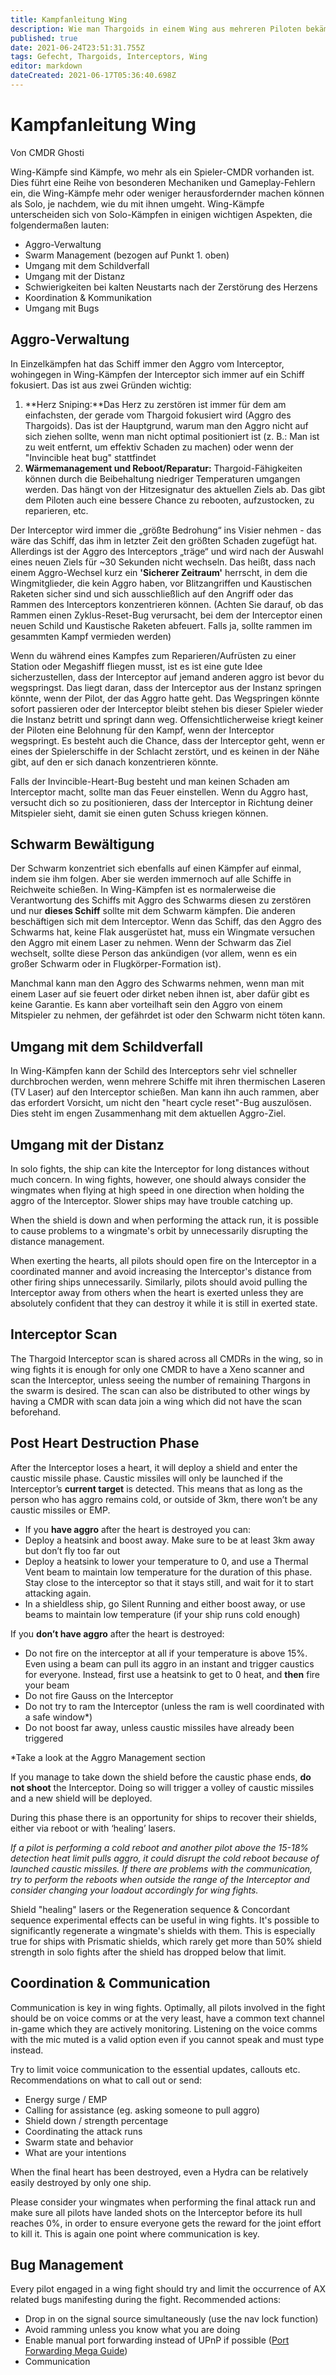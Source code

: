 ```yaml
---
title: Kampfanleitung Wing
description: Wie man Thargoids in einem Wing aus mehreren Piloten bekämpft.
published: true
date: 2021-06-24T23:51:31.755Z
tags: Gefecht, Thargoids, Interceptors, Wing
editor: markdown
dateCreated: 2021-06-17T05:36:40.698Z
---
```


# Kampfanleitung Wing

Von CMDR Ghosti

Wing-Kämpfe sind Kämpfe, wo mehr als ein Spieler-CMDR vorhanden ist. Dies führt eine Reihe von besonderen Mechaniken und Gameplay-Fehlern ein, die Wing-Kämpfe mehr oder weniger herausfordernder machen können als Solo, je nachdem, wie du mit ihnen umgeht. Wing-Kämpfe unterscheiden sich von Solo-Kämpfen in einigen wichtigen Aspekten, die folgendermaßen lauten:

-   Aggro-Verwaltung
-   Swarm Management (bezogen auf Punkt 1. oben)
-   Umgang mit dem Schildverfall
-   Umgang mit der Distanz
-   Schwierigkeiten bei kalten Neustarts nach der Zerstörung des Herzens
-   Koordination & Kommunikation
-   Umgang mit Bugs

## Aggro-Verwaltung

In Einzelkämpfen hat das Schiff immer den Aggro vom Interceptor, wohingegen in Wing-Kämpfen der Interceptor sich immer auf ein Schiff fokusiert. Das ist aus zwei Gründen wichtig:

1.  **Herz Sniping:**Das Herz zu zerstören ist immer für dem am einfachsten, der gerade vom Thargoid fokusiert wird (Aggro des Thargoids). Das ist der Hauptgrund, warum man den Aggro nicht auf sich ziehen sollte, wenn man nicht optimal positioniert ist (z. B.: Man ist zu weit entfernt, um effektiv Schaden zu machen) oder wenn der "Invincible heat bug" stattfindet
2.  **Wärmemanagement und Reboot/Reparatur:** Thargoid-Fähigkeiten können durch die Beibehaltung niedriger Temperaturen umgangen werden. Das hängt von der Hitzesignatur des aktuellen Ziels ab. Das gibt dem Piloten auch eine bessere Chance zu rebooten, aufzustocken, zu reparieren, etc.

Der Interceptor wird immer die „größte Bedrohung“ ins Visier nehmen - das wäre das Schiff, das ihm in letzter Zeit den größten Schaden zugefügt hat. Allerdings ist der Aggro des Interceptors „träge“ und wird nach der Auswahl eines neuen Ziels für ~30 Sekunden nicht wechseln. Das heißt, dass nach einem Aggro-Wechsel kurz ein **'Sicherer Zeitraum'** herrscht, in dem die Wingmitglieder, die kein Aggro haben, vor Blitzangriffen und Kaustischen Raketen sicher sind und sich ausschließlich auf den Angriff oder das Rammen des Interceptors konzentrieren können. (Achten Sie darauf, ob das Rammen einen Zyklus-Reset-Bug verursacht, bei dem der Interceptor einen neuen Schild und Kaustische Raketen abfeuert. Falls ja, sollte rammen im gesammten Kampf vermieden werden)

Wenn du während eines Kampfes zum Reparieren/Aufrüsten zu einer Station oder Megashiff fliegen musst, ist es ist eine gute Idee sicherzustellen, dass der Interceptor auf jemand anderen aggro ist bevor du wegspringst. Das liegt daran, dass der Interceptor aus der Instanz springen könnte, wenn der Pilot, der das Aggro hatte geht. Das Wegspringen könnte sofort passieren oder der Interceptor bleibt stehen bis dieser Spieler wieder die Instanz betritt und springt dann weg. Offensichtlicherweise kriegt keiner der Piloten eine Belohnung für den Kampf, wenn der Interceptor wegspringt. Es besteht auch die Chance, dass der Interceptor geht, wenn er eines der Spielerschiffe in der Schlacht zerstört, und es keinen in der Nähe gibt, auf den er sich danach konzentrieren könnte.

Falls der Invincible-Heart-Bug besteht und man keinen Schaden am Interceptor macht, sollte man das Feuer einstellen. Wenn du Aggro hast, versucht dich so zu positionieren, dass der Interceptor in Richtung deiner Mitspieler sieht, damit sie einen guten Schuss kriegen können.

## Schwarm Bewältigung

Der Schwarm konzentriet sich ebenfalls auf einen Kämpfer auf einmal, indem sie ihm folgen. Aber sie werden immernoch auf alle Schiffe in Reichweite schießen. In Wing-Kämpfen ist es normalerweise die Verantwortung des Schiffs mit Aggro des Schwarms diesen zu zerstören und nur **dieses Schiff** sollte mit dem Schwarm kämpfen. Die anderen beschäftigen sich mit dem Interceptor. Wenn das Schiff, das den Aggro des Schwarms hat, keine Flak ausgerüstet hat, muss ein Wingmate versuchen den Aggro mit einem Laser zu nehmen. Wenn der Schwarm das Ziel wechselt, sollte diese Person das ankündigen (vor allem, wenn es ein großer Schwarm oder in Flugkörper-Formation ist).

Manchmal kann man den Aggro des Schwarms nehmen, wenn man mit einem Laser auf sie feuert oder dirket neben ihnen ist, aber dafür gibt es keine Garantie. Es kann aber vorteilhaft sein den Aggro von einem Mitspieler zu nehmen, der gefährdet ist oder den Schwarm nicht töten kann.

## Umgang mit dem Schildverfall

In Wing-Kämpfen kann der Schild des Interceptors sehr viel schneller durchbrochen werden, wenn mehrere Schiffe mit ihren thermischen Laseren (TV Laser) auf den Interceptor schießen. Man kann ihn auch rammen, aber das erfordert Vorsicht, um nicht den "heart cycle reset"-Bug auszulösen. Dies steht im engen Zusammenhang mit dem aktuellen Aggro-Ziel.

## Umgang mit der Distanz

In solo fights, the ship can kite the Interceptor for long distances without much concern. In wing fights, however, one should always consider the wingmates when flying at high speed in one direction when holding the aggro of the Interceptor. Slower ships may have trouble catching up.

When the shield is down and when performing the attack run, it is possible to cause problems to a wingmate's orbit by unnecessarily disrupting the distance management.

When exerting the hearts, all pilots should open fire on the Interceptor in a coordinated manner and avoid increasing the Interceptor's distance from other firing ships unnecessarily. Similarly, pilots should avoid pulling the Interceptor away from others when the heart is exerted unless they are absolutely confident that they can destroy it while it is still in exerted state.

## Interceptor Scan

The Thargoid Interceptor scan is shared across all CMDRs in the wing, so in wing fights it is enough for only one CMDR to have a Xeno scanner and scan the Interceptor, unless seeing the number of remaining Thargons in the swarm is desired. The scan can also be distributed to other wings by having a CMDR with scan data join a wing which did not have the scan beforehand.

## Post Heart Destruction Phase

After the Interceptor loses a heart, it will deploy a shield and enter the caustic missile phase. Caustic missiles will only be launched if the Interceptor’s **current target** is detected. This means that as long as the person who has aggro remains cold, or outside of 3km, there won’t be any caustic missiles or EMP.

-   If you **have aggro** after the heart is destroyed you can:
-   Deploy a heatsink and boost away. Make sure to be at least 3km away but don’t fly too far out
-   Deploy a heatsink to lower your temperature to 0, and use a Thermal Vent beam to maintain low temperature for the duration of this phase. Stay close to the interceptor so that it stays still, and wait for it to start attacking again.
-   In a shieldless ship, go Silent Running and either boost away, or use beams to maintain low temperature (if your ship runs cold enough)

If you **don’t have aggro** after the heart is destroyed:

-   Do not fire on the interceptor at all if your temperature is above 15%. Even using a beam can pull its aggro in an instant and trigger caustics for everyone. Instead, first use a heatsink to get to 0 heat, and **then** fire your beam
-   Do not fire Gauss on the Interceptor
-   Do not try to ram the Interceptor (unless the ram is well coordinated with a safe window\*)
-   Do not boost far away, unless caustic missiles have already been triggered

\*Take a look at the Aggro Management section

If you manage to take down the shield before the caustic phase ends, **do not shoot** the Interceptor. Doing so will trigger a volley of caustic missiles and a new shield will be deployed.

During this phase there is an opportunity for ships to recover their shields, either via reboot or with ‘healing’ lasers.

*If a pilot is performing a cold reboot and another pilot above the 15-18% detection heat limit pulls aggro, it could disrupt the cold reboot because of launched caustic missiles. If there are problems with the communication, try to perform the reboots when outside the range of the Interceptor and consider changing your loadout accordingly for wing fights.*

Shield "healing" lasers or the Regeneration sequence & Concordant sequence experimental effects can be useful in wing fights. It's possible to significantly regenerate a wingmate's shields with them. This is especially true for ships with Prismatic shields, which rarely get more than 50% shield strength in solo fights after the shield has dropped below that limit.

## Coordination & Communication

Communication is key in wing fights. Optimally, all pilots involved in the fight should be on voice comms or at the very least, have a common text channel in-game which they are actively monitoring. Listening on the voice comms with the mic muted is a valid option even if you cannot speak and must type instead.

Try to limit voice communication to the essential updates, callouts etc. Recommendations on what to call out or send:

-   Energy surge / EMP
-   Calling for assistance (eg. asking someone to pull aggro)
-   Shield down / strength percentage
-   Coordinating the attack runs
-   Swarm state and behavior
-   What are your intentions

When the final heart has been destroyed, even a Hydra can be relatively easily destroyed by only one ship.

Please consider your wingmates when performing the final attack run and make sure all pilots have landed shots on the Interceptor before its hull reaches 0%, in order to ensure everyone gets the reward for the joint effort to kill it. This is again one point where communication is key.

## Bug Management

Every pilot engaged in a wing fight should try and limit the occurrence of AX related bugs manifesting during the fight. Recommended actions:

-   Drop in on the signal source simultaneously (use the nav lock function)
-   Avoid ramming unless you know what you are doing
-   Enable manual port forwarding instead of UPnP if possible ([Port Forwarding Mega Guide](https://www.reddit.com/r/EliteDangerous/comments/da2qh3/elitedangerous_port_forwarding_mega_guide/))
-   Communication